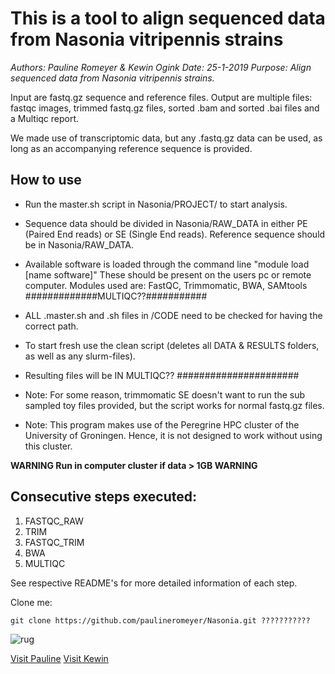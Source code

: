 # This is a tool to align sequenced data from Nasonia vitripennis strains

*Authors: Pauline Romeyer & Kewin Ogink*
*Date: 25-1-2019*
*Purpose: Align sequenced data from Nasonia vitripennis strains.*

Input are fastq.gz sequence and reference files. Output are multiple files: fastqc images, trimmed fastq.gz files, sorted .bam and sorted .bai files and a Multiqc report. 

We made use of transcriptomic data, but any .fastq.gz data can be used, as long as an accompanying reference sequence is provided.

## How to use
* Run the master.sh script in Nasonia/PROJECT/ to start analysis.

* Sequence data should be divided in Nasonia/RAW_DATA in either PE (Paired End reads) or SE (Single End reads). Reference sequence should be in Nasonia/RAW_DATA. 

* Available software is loaded through the command line "module load [name software]" These should be present on the users pc or remote computer. Modules used are: FastQC, Trimmomatic, BWA, SAMtools #############MULTIQC??###########

* ALL .master.sh and .sh files in /CODE need to be checked for having the correct path. 

* To start fresh use the clean script (deletes all DATA & RESULTS folders, as well as any slurm-files).

* Resulting files will be IN MULTIQC?? ######################

* Note: For some reason, trimmomatic SE doesn't want to run the sub sampled toy files provided, but the script works for normal fastq.gz files.

* Note: This program makes use of the Peregrine HPC cluster of the University of Groningen. Hence, it is not designed to work without using this cluster.

**WARNING Run in computer cluster if data > 1GB WARNING**

## Consecutive steps executed:

1. FASTQC_RAW
2. TRIM
3. FASTQC_TRIM
4. BWA
5. MULTIQC

See respective README's for more detailed information of each step.


Clone me: 
```
git clone https://github.com/paulineromeyer/Nasonia.git ???????????
```

![rug](https://www.rug.nl/_definition/shared/images/logo--en.png)

[Visit Pauline](https://github.com/paulineromeyer) 
[Visit Kewin](https://github.com/kewinogink)
